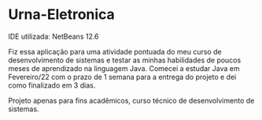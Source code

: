 # Urna-Eletronica
IDE utilizada: NetBeans 12.6

Fiz essa aplicação para uma atividade pontuada do meu curso de desenvolvimento de sistemas e testar as minhas habilidades de poucos meses de aprendizado na linguagem Java.
Comecei a estudar Java em Fevereiro/22 com o prazo de 1 semana para a entrega do projeto e dei como finalizado em 3 dias.

Projeto apenas para fins acadêmicos, curso técnico de desenvolvimento de sistemas.
